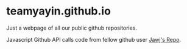 # teamyayin.github.io

Just a webpage of all our public github repositories.

Javascript Github API calls code from fellow github user [Jawj's Repo](https://github.com/jawj/github-widget).
